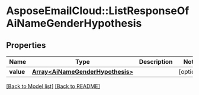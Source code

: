 # AsposeEmailCloud::ListResponseOfAiNameGenderHypothesis
## Properties
Name | Type | Description | Notes
------------ | ------------- | ------------- | -------------
**value** | [**Array&lt;AiNameGenderHypothesis&gt;**](AiNameGenderHypothesis.md) |  | [optional] 



[[Back to Model list]](Models.md) [[Back to README]](README.md)


